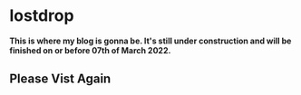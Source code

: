 # lostdrop

**This is where my blog is gonna be. It's still under construction and will be finished on or before 07th of March 2022.**

## Please Vist Again

